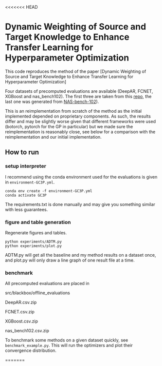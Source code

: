 <<<<<<< HEAD
# Dynamic Weighting of Source and Target Knowledge to Enhance Transfer Learning for Hyperparameter Optimization

This code reproduces the method of the paper 
[Dynamic Weighting of Source and Target Knowledge to Enhance Transfer Learning for Hyperparameter Optimization]

Four datasets of precomputed evaluations are available (DeepAR, FCNET, XGBoost and nas_bench102). The first three 
 are taken from this [repo](https://github.com/icdishb/hyperparameter-transfer-learning-evaluations), the last 
 one was generated from [NAS-bench-102](https://github.com/Debrove/NAS-Projects)).

This is an reimplementation from scratch of the method as the initial implemented depended on proprietary components. 
As such, the results differ and may be slightly worse given that different frameworks were used (botorch,
 pytorch for the GP in particular) but we made sure the reimplementation is reasonably close, see below for a 
 comparison with the reimplementation and our initial implementation.
 


## How to run

### setup interpreter

I recommend using the conda environment used for the evaluations is given in `environment-GC3P.yml`.
```
conda env create -f environment-GC3P.yml
conda activate GC3P
```

The requirements.txt is done manually and may give you something similar with less guarantees.

### figure and table generation

Regenerate figures and tables.
```
python experiments/ADTM.py
python experiments/plot.py
```
ADTM.py will get all the baseline and my method results on a dataset once, and plot.py will only draw a line graph of one result file at a time.


### benchmark 

All precomputed evaluations are placed in 

src/blackbox/offline_evaluations

DeepAR.csv.zip

FCNET.csv.zip

XGBoost.csv.zip

nas_bench102.csv.zip

To benchmark some methods on a given dataset quickly, see `benchmark_example.py`. This will run the optimizers
and plot their convergence distribution.



=======

